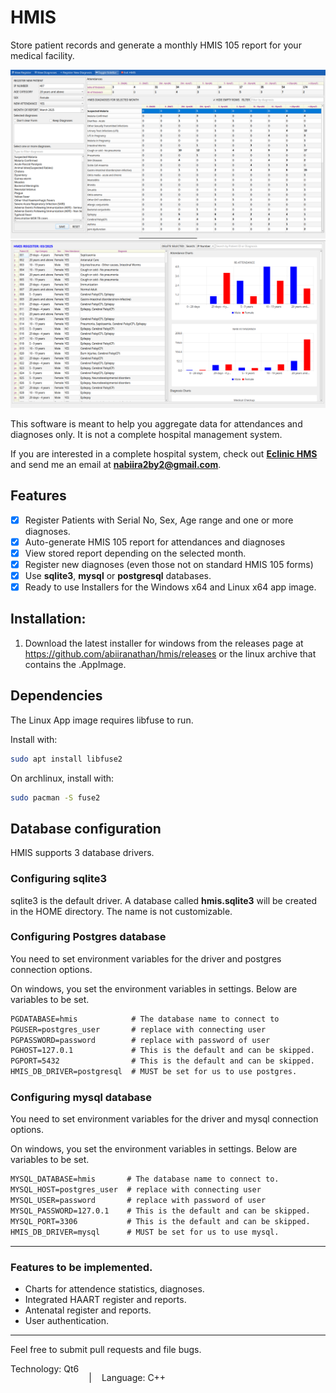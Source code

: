 # HMIS

Store patient records and generate a monthly HMIS 105 report for your medical facility.

![HMIS Screenshot](./images/hmis.png)
![HMIS Screenshot](./images/hmis_register.png)

This software is meant to help you aggregate data for attendances and diagnoses only. 
It is not a complete hospital management system.

If you are interested in a complete hospital system, check out **[Eclinic HMS](https://abiiranathan.github.io/eclinichms)** and send me an email at **nabiira2by2@gmail.com**.

## Features
- [x] Register Patients with Serial No, Sex, Age range and one or more diagnoses.
- [x] Auto-generate HMIS 105 report for attendances and diagnoses
- [x] View stored report depending on the selected month.
- [x] Register new diagnoses (even those not on standard HMIS 105 forms)
- [x] Use **sqlite3**, **mysql** or **postgresql** databases.
- [x] Ready to use Installers for the Windows x64 and Linux x64 app image.

## Installation:
1. Download the latest installer for windows from the releases page at https://github.com/abiiranathan/hmis/releases or the linux archive that contains the .AppImage.

## Dependencies
The Linux App image requires libfuse to run.

Install with:

```bash
sudo apt install libfuse2
```

On archlinux, install with:
```bash
sudo pacman -S fuse2
```
   
## Database configuration
HMIS supports 3 database drivers.

### Configuring sqlite3

sqlite3 is the default driver. A database called **hmis.sqlite3** will be created in the HOME directory. The name is not customizable.

### Configuring Postgres database
You need to set environment variables for the driver and postgres connection options.

On windows, you set the environment variables in settings.
Below are variables to be set.
```txt
PGDATABASE=hmis            # The database name to connect to
PGUSER=postgres_user       # replace with connecting user      
PGPASSWORD=password        # replace with password of user
PGHOST=127.0.1             # This is the default and can be skipped.
PGPORT=5432                # This is the default and can be skipped.
HMIS_DB_DRIVER=postgresql  # MUST be set for us to use postgres.
```

### Configuring mysql database
You need to set environment variables for the driver and mysql connection options.

On windows, you set the environment variables in settings.
Below are variables to be set.
```txt
MYSQL_DATABASE=hmis       # The database name to connect to.
MYSQL_HOST=postgres_user  # replace with connecting user      
MYSQL_USER=password       # replace with password of user
MYSQL_PASSWORD=127.0.1    # This is the default and can be skipped.
MYSQL_PORT=3306           # This is the default and can be skipped.
HMIS_DB_DRIVER=mysql      # MUST be set for us to use mysql.
```

---
### Features to be implemented.
* Charts for attendence statistics, diagnoses.
* Integrated HAART register and reports.
* Antenatal register and reports.
* User authentication.

---

Feel free to submit pull requests and file bugs.

<center style="display: flex; gap: 1rem;">
Technology: Qt6

|

Language: C++

</center>
